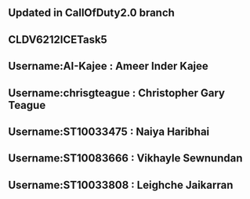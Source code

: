 ## Updated in CallOfDuty2.0 branch

## CLDV6212ICETask5

## Username:AI-Kajee : Ameer Inder Kajee

## Username:chrisgteague : Christopher Gary Teague

## Username:ST10033475 : Naiya Haribhai

## Username:ST10083666 : Vikhayle Sewnundan

## Username:ST10033808 : Leighche Jaikarran
